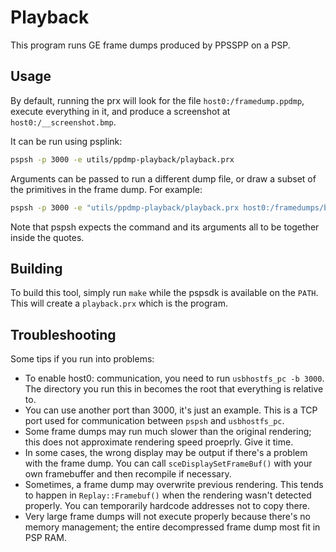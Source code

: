 Playback
========

This program runs GE frame dumps produced by PPSSPP on a PSP.

Usage
-----

By default, running the prx will look for the file `host0:/framedump.ppdmp`, execute everything in it, and produce a screenshot at `host0:/__screenshot.bmp`.

It can be run using psplink:
```sh
pspsh -p 3000 -e utils/ppdmp-playback/playback.prx
```

Arguments can be passed to run a different dump file, or draw a subset of the primitives in the frame dump.  For example:
```sh
pspsh -p 3000 -e "utils/ppdmp-playback/playback.prx host0:/framedumps/bug123.ppdmp --start=1 --end=1000"
```

Note that pspsh expects the command and its arguments all to be together inside the quotes.

Building
--------

To build this tool, simply run `make` while the pspsdk is available on the `PATH`.  This will create a `playback.prx` which is the program.

Troubleshooting
---------------

Some tips if you run into problems:

 * To enable host0: communication, you need to run `usbhostfs_pc -b 3000`.  The directory you run this in becomes the root that everything is relative to.
 * You can use another port than 3000, it's just an example.  This is a TCP port used for communication between `pspsh` and `usbhostfs_pc`.
 * Some frame dumps may run much slower than the original rendering; this does not approximate rendering speed proeprly.  Give it time.
 * In some cases, the wrong display may be output if there's a problem with the frame dump.  You can call `sceDisplaySetFrameBuf()` with your own framebuffer and then recompile if necessary.
 * Sometimes, a frame dump may overwrite previous rendering.  This tends to happen in `Replay::Framebuf()` when the rendering wasn't detected properly.  You can temporarily hardcode addresses not to copy there.
 * Very large frame dumps will not execute properly because there's no memory management; the entire decompressed frame dump most fit in PSP RAM.

